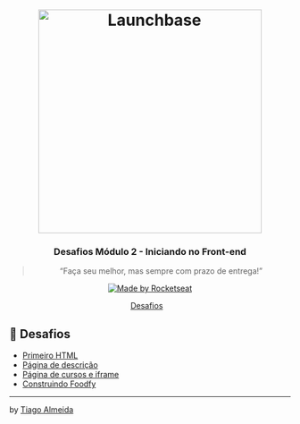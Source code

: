 <h1 align="center">
    <img alt="Launchbase" src="https://storage.googleapis.com/golden-wind/bootcamp-launchbase/logo.png" width="400px" />
</h1>

<h3 align="center">
  Desafios Módulo 2 - Iniciando no Front-end
</h3>

<blockquote align="center">“Faça seu melhor, mas sempre com prazo de entrega!”</blockquote>

<p align="center">

  <a href="https://rocketseat.com.br">
    <img alt="Made by Rocketseat" src="https://img.shields.io/badge/made%20by-Rocketseat-%23F8952D">
  </a>

</p>

<p align="center">
  <a href="#rocket-desafios">Desafios</a>&nbsp;&nbsp;&nbsp;
</p>

## :rocket: Desafios

- [Primeiro HTML](./desafio-2-1)
- [Página de descrição](./desafio-2-2)
- [Página de cursos e iframe](./desafio-2-3)
- [Construindo Foodfy](./foodfy)

---

by [Tiago Almeida](https://linktr.ee/tiagovdaa)


